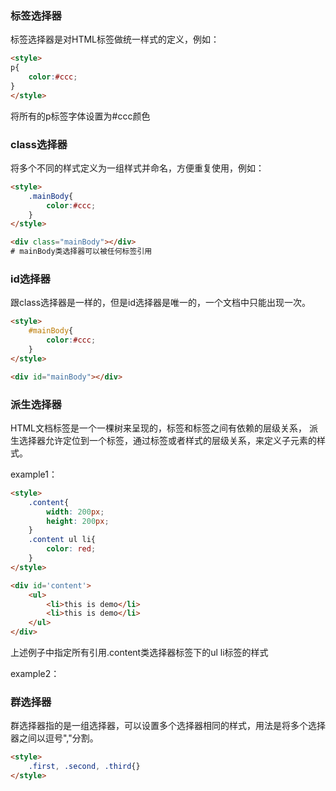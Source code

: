 ### 标签选择器
标签选择器是对HTML标签做统一样式的定义，例如：
```html
<style>
p{
	color:#ccc;
}
</style>
```
将所有的p标签字体设置为#ccc颜色



### class选择器

将多个不同的样式定义为一组样式并命名，方便重复使用，例如：
```html
<style>
	.mainBody{
		color:#ccc;
	}
</style>

<div class="mainBody"></div>
# mainBody类选择器可以被任何标签引用
```



### id选择器

跟class选择器是一样的，但是id选择器是唯一的，一个文档中只能出现一次。
```html
<style>
	#mainBody{
		color:#ccc;
	}
</style>

<div id="mainBody"></div>
```



### 派生选择器

HTML文档标签是一个一棵树来呈现的，标签和标签之间有依赖的层级关系，
派生选择器允许定位到一个标签，通过标签或者样式的层级关系，来定义子元素的样式。

example1：
```html
<style>
	.content{
		width: 200px;
		height: 200px;	
	}
	.content ul li{
		color: red;
	}
</style>

<div id='content'>
	<ul>
		<li>this is demo</li>
		<li>this is demo</li>
	</ul>
</div>
```
上述例子中指定所有引用.content类选择器标签下的ul li标签的样式

example2：



### 群选择器

群选择器指的是一组选择器，可以设置多个选择器相同的样式，用法是将多个选择器之间以逗号","分割。
```html
<style>
	.first, .second, .third{}
</style>
```

